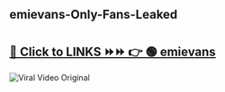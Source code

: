 
 ## emievans-Only-Fans-Leaked

# <h2><a href="https://clipsfans.com/emievans&ref=git">🔗 Click to LINKS ⏩⏩ 👉 🟢 emievans </a></h2>

<a href="https://clipsfans.com/emievans&ref=git" rel="nofollow" data-target="animated-image.originalLink"><img src="https://i.ibb.co.com/xMMVF88/686577567.gif" alt="Viral Video Original" style="max-width: 100%; display: inline-block;" data-target="animated-image.originalImage"></a>
